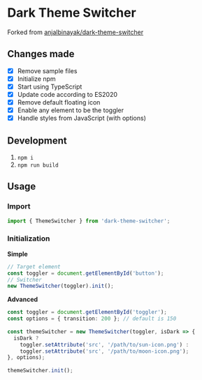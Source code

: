 # Dark Theme Switcher

Forked from [anjalbinayak/dark-theme-switcher](https://github.com/anjalbinayak/dark-theme-switcher)

## Changes made

- [x] Remove sample files
- [x] Initialize npm
- [x] Start using TypeScript
- [x] Update code according to ES2020
- [x] Remove default floating icon
- [x] Enable any element to be the toggler
- [x] Handle styles from JavaScript (with options)

## Development

1. `npm i`
2. `npm run build`

## Usage

### Import

```ts
import { ThemeSwitcher } from 'dark-theme-switcher';
```

### Initialization

**Simple**

```ts
// Target element
const toggler = document.getElementById('button');
// Switcher
new ThemeSwitcher(toggler).init();
```

**Advanced**

```ts
const toggler = document.getElementById('toggler');
const options = { transition: 200 }; // default is 150
    
const themeSwitcher = new ThemeSwitcher(toggler, isDark => {
  isDark ?
    toggler.setAttribute('src', '/path/to/sun-icon.png') :
    toggler.setAttribute('src', '/path/to/moon-icon.png');
}, options);
    
themeSwitcher.init();
```
